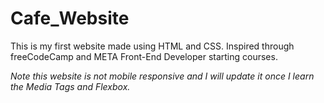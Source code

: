 # Cafe_Website
This is my first website made using HTML and CSS. Inspired through freeCodeCamp and META Front-End Developer starting courses. 

*Note this website is not mobile responsive and I will update it once I learn the Media Tags and Flexbox.*
